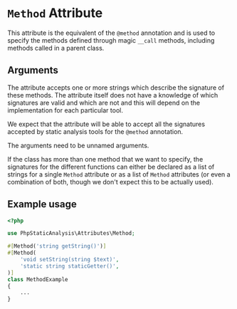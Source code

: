 # `Method` Attribute

This attribute is the equivalent of the `@method` annotation and is used to specify the methods defined through magic `__call` methods, including methods called in a parent class. 

## Arguments

The attribute accepts one or more strings which describe the signature of these methods. The attribute itself does not have a knowledge of which signatures are valid and which are not and this will depend on the implementation for each particular tool.

We expect that the attribute will be able to accept all the signatures accepted by static analysis tools for the `@method` annotation.

The arguments need to be unnamed arguments.

If the class has more than one method that we want to specify, the signatures for the different functions can either be declared as a list of strings for a single `Method` attribute or as a list of `Method` attributes (or even a combination of both, though we don't expect this to be actually used).

## Example usage

```php
<?php

use PhpStaticAnalysis\Attributes\Method;

#[Method('string getString()')]
#[Method(
    'void setString(string $text)',
    'static string staticGetter()',
)]
class MethodExample
{
    ...
}
```
